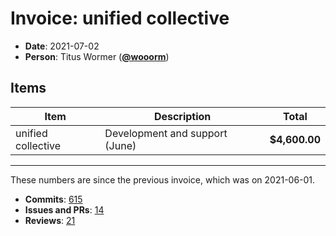 # Invoice: unified collective

* **Date**: 2021-07-02
* **Person**: Titus Wormer ([**@wooorm**](https://github.com/wooorm))

## Items

| Item               | Description                    | Total         |
| ------------------ | ------------------------------ | ------------- |
| unified collective | Development and support (June) | **$4,600.00** |

***

These numbers are since the previous invoice, which was on 2021-06-01.

* **Commits**:
  [615](https://github.com/search?q=author%3Awooorm+committer-date%3A%222021-06-01..2021-07-02%22%5C\&type=Commits)
* **Issues and PRs**: [14](https://github.com/search?q=author%3Awooorm+created%3A%222021-06-01..2021-07-02%22%5C\&type=Issues)
* **Reviews**: [21](https://github.com/search?q=reviewed-by%3Awooorm+created%3A%222021-06-01..2021-07-02%22\&type=Issues)
